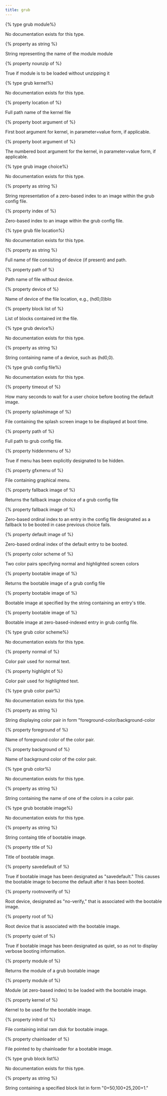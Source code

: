 ```yaml
---
title: grub
---
```


{% type grub module%}

No documentation exists for this type.

{% property <grub module> as string %}

String representing the name of the module module

{% property nounzip of <grub module> %}

True if module is to be loaded without unzipping it

{% type grub kernel%}

No documentation exists for this type.

{% property location of <grub kernel> %}

Full path name of the kernel file

{% property boot argument of <grub kernel> %}

First boot argument for kernel, in parameter=value form, if applicable.

{% property boot argument <integer> of <grub kernel> %}

The numbered boot argument for the kernel, in parameter=value form, if applicable.

{% type grub image choice%}

No documentation exists for this type.

{% property <grub image choice> as string %}

String representation of a zero-based index to an image within the grub config file.

{% property index of <grub image choice> %}

Zero-based index to an image within the grub config file.

{% type grub file location%}

No documentation exists for this type.

{% property <grub file location> as string %}

Full name of file consisting of device (if present) and path.

{% property path of <grub file location> %}

Path name of file without device.

{% property device of <grub file location> %}

Name of device of the file location, e.g., (hd0,0)blo

{% property block list of <grub file location> %}

List of blocks contained int the file.

{% type grub device%}

No documentation exists for this type.

{% property <grub device> as string %}

String containing name of a device, such as (hd0,0).

{% type grub config file%}

No documentation exists for this type.

{% property timeout of <grub config file> %}

How many seconds to wait for a user choice before booting the default image.

{% property splashimage of <grub config file> %}

File containing the splash screen image to be displayed at boot time.

{% property path of <grub config file> %}

Full path to grub config file.

{% property hiddenmenu of <grub config file> %}

True if menu has been explicitly designated to be hidden.

{% property gfxmenu of <grub config file> %}

File containing graphical menu.

{% property fallback image of <grub config file> %}

Returns the fallback image choice of a grub config file

{% property fallback image <integer> of <grub config file> %}

Zero-based ordinal index to an entry in the config file designated as a fallback to be booted in case previous choice fails.

{% property default image of <grub config file> %}

Zero-based ordinal index of the default entry to be booted.

{% property color scheme of <grub config file> %}

Two color pairs specifying normal and highlighted screen colors

{% property bootable image of <grub config file> %}

Returns the bootable image of a grub config file

{% property bootable image <string> of <grub config file> %}

Bootable image at specified by the string containing an entry&#39;s title.

{% property bootable image <integer> of <grub config file> %}

Bootable image at zero-based-indexed entry in grub config file.

{% type grub color scheme%}

No documentation exists for this type.

{% property normal of <grub color scheme> %}

Color pair used for normal text.

{% property highlight of <grub color scheme> %}

Color pair used for highlighted text.

{% type grub color pair%}

No documentation exists for this type.

{% property <grub color pair> as string %}

String displaying color pair in form &quot;foreground-color/background-color

{% property foreground of <grub color pair> %}

Name of foreground color of the color pair.

{% property background of <grub color pair> %}

Name of background color of the color pair.

{% type grub color%}

No documentation exists for this type.

{% property <grub color> as string %}

String containing the name of one of the colors in a color pair.

{% type grub bootable image%}

No documentation exists for this type.

{% property <grub bootable image> as string %}

String containg title of bootable image.

{% property title of <grub bootable image> %}

Title of bootable image.

{% property savedefault of <grub bootable image> %}

True if bootable image has been designated as &quot;savedefault.&quot; This causes the bootable image to become the default after it has been booted.

{% property rootnoverify of <grub bootable image> %}

Root device, designated as &quot;no-verify,&quot; that is associated with the bootable image.

{% property root of <grub bootable image> %}

Root device that is associated with the bootable image.

{% property quiet of <grub bootable image> %}

True if bootable image has been designated as quiet, so as not to display verbose booting information.

{% property module of <grub bootable image> %}

Returns the module of a grub bootable image

{% property module <integer> of <grub bootable image> %}

Module (at zero-based index) to be loaded with the bootable image.

{% property kernel of <grub bootable image> %}

Kernel to be used for the bootable image.

{% property initrd of <grub bootable image> %}

File containing initial ram disk for bootable image.

{% property chainloader of <grub bootable image> %}

File pointed to by chainloader for a bootable image.

{% type grub block list%}

No documentation exists for this type.

{% property <grub block list> as string %}

String containing a specified block list in form &quot;0+50,100+25,200+1.&quot;

